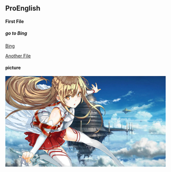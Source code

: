 ## ProEnglish
#### First File

##### go to Bing
[Bing](https://cn.bing.com/)

[Another File](./Second.md)

#### picture
![](./1431679382408442.jpg "local pic")
